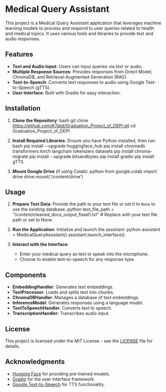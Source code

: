 # Medical Query Assistant

This project is a Medical Query Assistant application that leverages machine learning models to process and respond to user queries related to health and medical topics. It uses various tools and libraries to provide text and audio responses.

## Features

- **Text and Audio Input**: Users can input queries via text or audio.
- **Multiple Response Sources**: Provides responses from Direct Model, ChromaDB, and Retrieval-Augmented Generation (RAG).
- **Text-to-Speech**: Converts text responses to audio using Google Text-to-Speech (gTTS).
- **User Interface**: Built with Gradio for easy interaction.

## Installation

1. **Clone the Repository**:
bash
git clone https://github.com/K7alid/Graduation_Project_of_DEPI.git
cd Graduation_Project_of_DEPI


2. **Install Required Libraries**:
   Ensure you have Python installed, then run:
bash
pip install --upgrade huggingface_hub
pip install chromadb transformers torch langchain tokenizers datasets
pip install chroma-migrate
pip install --upgrade bitsandbytes
pip install gradio
pip install gTTS


3. **Mount Google Drive** (if using Colab):
python
from google.colab import drive
drive.mount('/content/drive')


## Usage

1. **Prepare Text Data**: Provide the path to your text file or set it to `None` to use the existing database.
python
text_file_path = "/content/cleaned_docs_output_fixed1.txt"  # Replace with your text file path or set to None


2. **Run the Application**:
   Initialize and launch the assistant:
python
assistant = MedicalQueryAssistant()
assistant.launch_interface()


3. **Interact with the Interface**:
   - Enter your medical query as text or speak into the microphone.
   - Choose to enable text-to-speech for any response type.

## Components

- **EmbeddingHandler**: Generates text embeddings.
- **TextProcessor**: Loads and splits text into chunks.
- **ChromaDBHandler**: Manages a database of text embeddings.
- **InferenceModel**: Generates responses using a language model.
- **TextToSpeechHandler**: Converts text to speech.
- **TranscriptionHandler**: Transcribes audio input.

## License

This project is licensed under the MIT License - see the [LICENSE](LICENSE) file for details.

## Acknowledgments

- [Hugging Face](https://huggingface.co/) for providing pre-trained models.
- [Gradio](https://gradio.app/) for the user interface framework.
- [Google Text-to-Speech](https://pypi.org/project/gTTS/) for TTS functionality.
